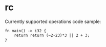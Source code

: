 # rc

Currently supported operations code sample:

```
fn main() -> i32 {
    return return (~2-23)*3 || 2 + 3;
}
```